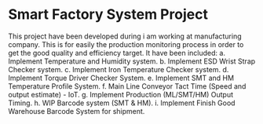 # Smart Factory System Project

This project have been developed during i am working at manufacturing company. This is for easily the production monitoring process in order to get the good quality and efficiency target. It have been included:
 a. Implement Temperature and Humidity system. 
 b. Implement ESD Wrist Strap Checker system.
 c. Implement Iron Temperature Checker system.
 d. Implement Torque Driver Checker System.
 e. Implement SMT and HM Temperature Profile System.
 f. Main Line Conveyor Tact Time (Speed and output estimate) - IoT.
 g. Implement Production (ML/SMT/HM) Output Timing. 
 h. WIP Barcode system (SMT & HM).
 i. Implement Finish Good Warehouse Barcode System for shipment.

